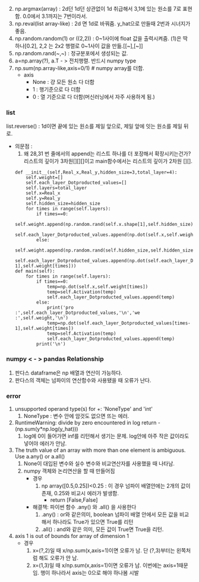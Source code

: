 2. np.argmax(array) : 2d던 1d던 상관없이 1d 취급해서 3,1에 있는 원소를 7로 표현함. 0.0에서 3.1까지는 7번이라서.
1. np.reval(list array-like) : 2d 면 1d로 바꿔줌. y_hat으로 만들때 2번과 시너지가 좋음.
3. np.random.random(1) or ((2,2)) : 0~1사이에 float 값을 출력시켜줌. (1)은 딱 하나[0.2], 2,2 는 2x2 행렬로 0~1사이 값을 만듦.[[~],[~]]
6. np.random.rand(~,~) : 정규분포에서 생성되는 값.
4. a=np.array(?), a.T - > 전치행렬. 반드시 numpy type
5. np.sum(np.array-like,axis=0/1) # numpy array를 더함.
    - axis
        - None : 걍 모든 원소 다 더함
        - 1 : 행기준으로 다 더함
        - 0 : 열 기준으로 다 더함(머신러닝에서 자주 사용하게 됨.)


### list
list.reverse() : 1d이면 끝에 있는 원소를 제일 앞으로, 제일 앞에 잇는 원소를 제일 뒤로.
- 의문점 :
    1. 왜 28,31 번 줄에서의 append는 리스트 하나를 더 포장해서 확장시키는건가? 리스트의 깊이가 3차원[][][]이고 main함수에서는 리스트의 깊이가 2차원 [][].
    ```
    def __init__(self,Real_x,Real_y,hidden_size=3,total_layer=4):
        self.weight=[]
        self.each_layer_Dotproducted_values=[]
        self.layers=total_layer
        self.x=Real_x
        self.y=Real_y
        self.hidden_size=hidden_size
        for times in range(self.layers):
            if times==0:
                self.weight.append(np.random.rand(self.x.shape[1],self.hidden_size))
                self.each_layer_Dotproducted_values.append(np.dot(self.x,self.weight))
            else:   
                self.weight.append(np.random.rand(self.hidden_size,self.hidden_size))
                self.each_layer_Dotproducted_values.append(np.dot(self.each_layer_Dotproducted_values[times-1],self.weight[times]))
    def main(self):
        for times in range(self.layers):
            if times==0:    
                temp=np.dot(self.x,self.weight[times])
                temp=self.Activation(temp)
                self.each_layer_Dotproducted_values.append(temp)
            else:
                print('pro :',self.each_layer_Dotproducted_values,'\n','we :',self.weight,'\n')
                temp=np.dot(self.each_layer_Dotproducted_values[times-1],self.weight[times])
                temp=self.Activation(temp)
                self.each_layer_Dotproducted_values.append(temp)
            print('\n')
    ```
### numpy < - > pandas Relationship
1. 판다스 dataframe은 np 배열과 연산이 가능하다.
2. 판다스의 객체는 넘파이의 연산함수와 사용됐을 때 오류가 난다.
### error
1. unsupported operand type(s) for +: 'NoneType' and 'int'
    1.  NoneType : 변수 안에 암것도 없으면 뜨는 에러.
2. RuntimeWarning: divide by zero encountered in log return -(np.sum(y*np.log(y_hat)))
    1. log에 0이 들어가면 inf를 리턴해서 생기는 문제. log안에 아주 작은 값이라도 넣어야 에러가 안남.
3. The truth value of an array with more than one element is ambiguous. Use a.any() or a.all()
    1. None이 대입된 변수와 실수 변수와 비교연산자를 사용했을 때 나타남.
    2. numpy 객체와 논리연산을 할 때 만들어짐
        - 경우
            1. np array([0.5,0.25])<0.25 : 이 경우 넘파이 배열안에는 2개의 값이 존재, 0.25와 비교시 에러가 발생함.
                - return [False,False] 
        - 해결책: 파이썬 함수 .any() 와 .all() 을 사용한다
            1. .any() : or와 같은의미, boolean 넘파이 배열 안에서 모든 값을 비교해서 하나라도 True가 있으면 True를 리턴
            2. .all() : and와 같은 의미, 모든 값이 True면 True을 리턴.
4. axis 1 is out of bounds for array of dimension 1
    - 경우
        1. x=(?,2)일 때 x/np.sum(x,axis=1)이면 오류가 남. 단 (?,3)부터는 왼쪽처럼 해도 오류가 안 남.
        2. x=(1,3)일 때 x/np.sum(x,axis=1)이면 오류가 남. 이번에는 axis=1때문임. 행이 하나라서 axis는 0으로 해야 하나봄 시발